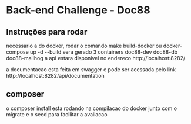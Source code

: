 # Back-end Challenge - Doc88

## Instruções para rodar

necessario a do docker, 
rodar o comando make build-docker ou docker-compose up -d --build
sera gerado 3 containers 
doc88-dev 
doc88-db
doc88-mailhog
a api estara disponivel no endereco
http://localhost:8282/


a documentacao esta feita em swagger e pode ser acessada pelo link
http://localhost:8282/api/documentation


## composer
o composer install esta rodando na compilacao do docker junto com o migrate e o seed para facilitar a avaliacao

